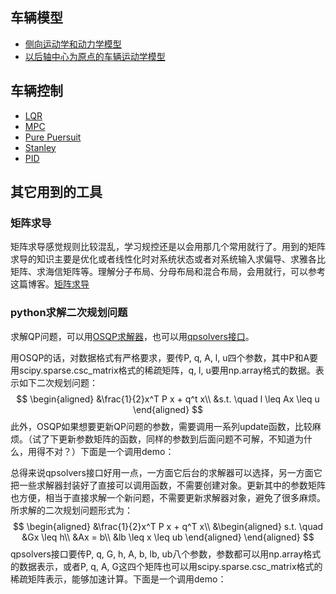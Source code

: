 ## 车辆模型
- [侧向运动学和动力学模型](https://blog.csdn.net/TeenLucifer/article/details/139275063?spm=1001.2014.3001.5501)
- [以后轴中心为原点的车辆运动学模型](https://blog.csdn.net/TeenLucifer/article/details/139887147?spm=1001.2014.3001.5501)

## 车辆控制
- [LQR](https://blog.csdn.net/TeenLucifer/article/details/139451886?spm=1001.2014.3001.5501)
- [MPC](https://blog.csdn.net/TeenLucifer/article/details/139887288?spm=1001.2014.3001.5501)
- [Pure Puersuit](https://blog.csdn.net/TeenLucifer/article/details/140097970?spm=1001.2014.3001.5501)
- [Stanley](https://blog.csdn.net/TeenLucifer/article/details/140097970?spm=1001.2014.3001.5501)
- [PID]()

## 其它用到的工具
### 矩阵求导
矩阵求导感觉规则比较混乱，学习规控还是以会用那几个常用就行了。用到的矩阵求导的知识主要是优化或者线性化时对系统状态或者对系统输入求偏导、求雅各比矩阵、求海信矩阵等。理解分子布局、分母布局和混合布局，会用就行，可以参考这篇博客。[矩阵求导](https://blog.csdn.net/TeenLucifer/article/details/139858158?spm=1001.2014.3001.5501)

### python求解二次规划问题
求解QP问题，可以用[OSQP求解器](https://osqp.org/docs/get_started/index.html)，也可以用[qpsolvers接口](https://pypi.org/project/qpsolvers/)。

用OSQP的话，对数据格式有严格要求，要传P, q, A, l, u四个参数，其中P和A要用scipy.sparse.csc_matrix格式的稀疏矩阵，q, l, u要用np.array格式的数据。表示如下二次规划问题：
$$
\begin{aligned}
    &\frac{1}{2}x^T P x + q^t x\\
    &s.t. \quad l \leq Ax \leq u
\end{aligned}
$$
此外，OSQP如果想要更新QP问题的参数，需要调用一系列update函数，比较麻烦。（试了下更新参数矩阵的函数，同样的参数到后面问题不可解，不知道为什么，用得不对？）下面是一个调用demo：

总得来说qpsolvers接口好用一点，一方面它后台的求解器可以选择，另一方面它把一些求解器封装好了直接可以调用函数，不需要创建对象。更新其中的参数矩阵也方便，相当于直接求解一个新问题，不需要更新求解器对象，避免了很多麻烦。所求解的二次规划问题形式为：
$$
\begin{aligned}
    &\frac{1}{2}x^T P x + q^T x\\
    &\begin{aligned}
        s.t. \quad &Gx \leq h\\
                   &Ax = b\\
                   &lb \leq x \leq ub
    \end{aligned}
\end{aligned}
$$
qpsolvers接口要传P, q, G, h, A, b, lb, ub八个参数，参数都可以用np.array格式的数据表示，或者P, q, A, G这四个矩阵也可以用scipy.sparse.csc_matrix格式的稀疏矩阵表示，能够加速计算。下面是一个调用demo：